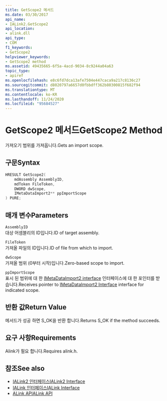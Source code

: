 ```yaml
---
title: GetScope2 메서드
ms.date: 03/30/2017
api_name:
- IALink2.GetScope2
api_location:
- alink.dll
api_type:
- COM
f1_keywords:
- GetScope2
helpviewer_keywords:
- GetScope2 method
ms.assetid: 49435665-6f5a-4acd-9034-8c9244a04a63
topic_type:
- apiref
ms.openlocfilehash: e8c6fd7dca13afe7504e447caca9a217c8136c27
ms.sourcegitcommit: d8020797a6657d0fbbdff362b80300815f682f94
ms.translationtype: MT
ms.contentlocale: ko-KR
ms.lasthandoff: 11/24/2020
ms.locfileid: "95684527"
---
```

# <a name="getscope2-method"></a><span data-ttu-id="9226b-102">GetScope2 메서드</span><span class="sxs-lookup"><span data-stu-id="9226b-102">GetScope2 Method</span></span>

<span data-ttu-id="9226b-103">가져오기 범위를 가져옵니다.</span><span class="sxs-lookup"><span data-stu-id="9226b-103">Gets an import scope.</span></span>  
  
## <a name="syntax"></a><span data-ttu-id="9226b-104">구문</span><span class="sxs-lookup"><span data-stu-id="9226b-104">Syntax</span></span>  
  
```cpp  
HRESULT GetScope2(  
    mdAssembly AssemblyID,  
    mdToken FileToken,  
    DWORD dwScope,  
    IMetaDataImport2** ppImportScope  
) PURE;
```  
  
## <a name="parameters"></a><span data-ttu-id="9226b-105">매개 변수</span><span class="sxs-lookup"><span data-stu-id="9226b-105">Parameters</span></span>  

 `AssemblyID`  
 <span data-ttu-id="9226b-106">대상 어셈블리의 ID입니다.</span><span class="sxs-lookup"><span data-stu-id="9226b-106">ID of target assembly.</span></span>  
  
 `FileToken`  
 <span data-ttu-id="9226b-107">가져올 파일의 ID입니다.</span><span class="sxs-lookup"><span data-stu-id="9226b-107">ID of file from which to import.</span></span>  
  
 `dwScope`  
 <span data-ttu-id="9226b-108">가져올 범위 (0부터 시작)입니다.</span><span class="sxs-lookup"><span data-stu-id="9226b-108">Zero-based scope to import.</span></span>  
  
 `ppImportScope`  
 <span data-ttu-id="9226b-109">표시 된 범위에 대 한 [IMetaDataImport2 interface](../metadata/imetadataimport2-interface.md) 인터페이스에 대 한 포인터를 받습니다.</span><span class="sxs-lookup"><span data-stu-id="9226b-109">Receives pointer to [IMetaDataImport2 Interface](../metadata/imetadataimport2-interface.md) interface for indicated scope.</span></span>  
  
## <a name="return-value"></a><span data-ttu-id="9226b-110">반환 값</span><span class="sxs-lookup"><span data-stu-id="9226b-110">Return Value</span></span>  

 <span data-ttu-id="9226b-111">메서드가 성공 하면 S_OK을 반환 합니다.</span><span class="sxs-lookup"><span data-stu-id="9226b-111">Returns S_OK if the method succeeds.</span></span>  
  
## <a name="requirements"></a><span data-ttu-id="9226b-112">요구 사항</span><span class="sxs-lookup"><span data-stu-id="9226b-112">Requirements</span></span>  

 <span data-ttu-id="9226b-113">Alink가 필요 합니다.</span><span class="sxs-lookup"><span data-stu-id="9226b-113">Requires alink.h.</span></span>  
  
## <a name="see-also"></a><span data-ttu-id="9226b-114">참조</span><span class="sxs-lookup"><span data-stu-id="9226b-114">See also</span></span>

- [<span data-ttu-id="9226b-115">IALink2 인터페이스</span><span class="sxs-lookup"><span data-stu-id="9226b-115">IALink2 Interface</span></span>](ialink2-interface.md)
- [<span data-ttu-id="9226b-116">IALink 인터페이스</span><span class="sxs-lookup"><span data-stu-id="9226b-116">IALink Interface</span></span>](ialink-interface.md)
- [<span data-ttu-id="9226b-117">ALink API</span><span class="sxs-lookup"><span data-stu-id="9226b-117">ALink API</span></span>](index.md)
